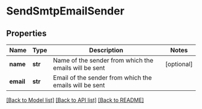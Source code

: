 # SendSmtpEmailSender

## Properties
Name | Type | Description | Notes
------------ | ------------- | ------------- | -------------
**name** | **str** | Name of the sender from which the emails will be sent | [optional] 
**email** | **str** | Email of the sender from which the emails will be sent | 

[[Back to Model list]](../README.md#documentation-for-models) [[Back to API list]](../README.md#documentation-for-api-endpoints) [[Back to README]](../README.md)


